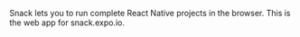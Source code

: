 
Snack lets you to run complete React Native projects in the browser. This is the web app for snack.expo.io.
